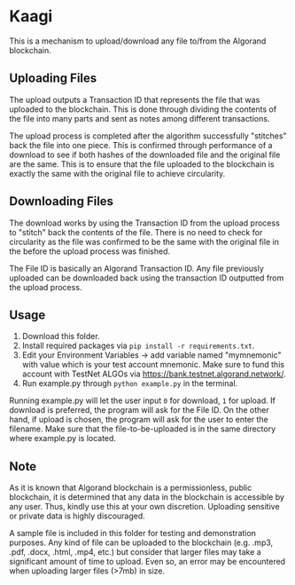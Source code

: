 # Kaagi
This is a mechanism to upload/download any file to/from the Algorand blockchain.

## Uploading Files
The upload outputs a Transaction ID that represents the file that was uploaded
to the blockchain. This is done through dividing the contents of the file into 
many parts and sent as notes among different transactions. 

The upload process is completed after the algorithm successfully "stitches" back the
file into one piece. This is confirmed through performance of a download 
to see if both hashes of the downloaded file and the original file are the same. This is to 
ensure that the file uploaded to the blockchain is exactly the same with the original file to achieve circularity.

## Downloading Files
The download works by using the Transaction ID from the upload process to 
"stitch" back the contents of the file. There is no need to check for circularity 
as the file was confirmed to be the same with the original file in the before the upload
process was finished.

The File ID is basically an Algorand Transaction ID. Any file previously uploaded can be
downloaded back using the transaction ID outputted from the upload process.

## Usage
1. Download this folder.
2. Install required packages via ```pip install -r requirements.txt```.
3. Edit your Environment Variables -> add variable named "mymnemonic" with value which is your test account mnemonic. Make sure to fund this account with TestNet ALGOs via https://bank.testnet.algorand.network/.
4. Run example.py through ```python example.py``` in the terminal.

Running example.py will let the user input ```0``` for download, ```1``` for upload. 
If download is preferred, the program will ask for the File ID. On the other hand,
if upload is chosen, the program will ask for the user to enter the filename. Make sure 
that the file-to-be-uploaded is in the same directory where example.py is located.

## Note
As it is known that Algorand blockchain is a permissionless, public blockchain,
it is determined that any data in the blockchain is accessible by any user. Thus,
kindly use this at your own discretion. Uploading sensitive or private data is 
highly discouraged. 

A sample file is included in this folder for testing and demonstration 
purposes. Any kind of file can be uploaded to the blockchain (e.g. .mp3, .pdf, .docx, 
.html, .mp4, etc.) but consider that larger files may take a significant amount of time 
to upload. Even so, an error may be encountered when uploading larger files (>7mb) in size.
